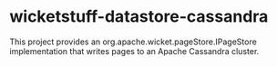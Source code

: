 wicketstuff-datastore-cassandra
==========================

This project provides an org.apache.wicket.pageStore.IPageStore implementation that writes pages to an Apache Cassandra cluster.
